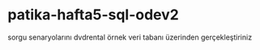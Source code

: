 # patika-hafta5-sql-odev2
sorgu senaryolarını dvdrental örnek veri tabanı üzerinden gerçekleştiriniz
